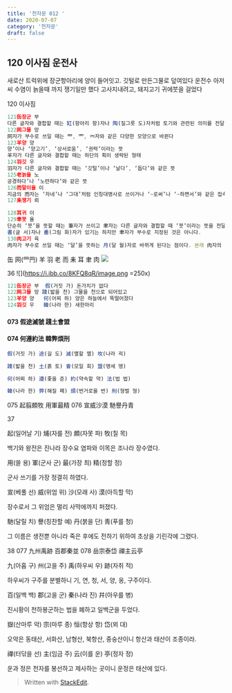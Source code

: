 ```yaml
---
title: '천자문 012 '
date: 2020-07-07
category: '천자문'
draft: false
---
```


## 120 이사짐 운전사
새로산 트럭위에 장군항아리에 양이 들어잇고. 깃털로 만든그물로 덮여있다
운전수 아저씨 수염이 늙을때 까지 쟁기일만 했다
고사지내려고, 돼지고기 귀에붓을 걸었다 


 120 이사짐
```js
121缶장군 부
다른 글자와 결합할 때는 缸(항아리 항)자나 陶(질그릇 도)자처럼 토기와 관련된 의미를 전달
122网그물 망
网자가 부수로 쓰일 때는 罒, 罓, 㓁자와 같은 다양한 모양으로 바뀐다
123羊양 양
양’이나 ‘양고기’, ‘상서로움’, ‘권력’이라는 뜻
羊자가 다른 글자와 결합할 때는 하단의 획이 생략된 형태
124羽깃 우
羽자가 다른 글자와 결합할 때는 ‘깃털’이나 ‘날다’, ‘돕다’와 같은 뜻
125老늙을 노
공경하다’나 ‘노련하다’와 같은 뜻
126而말이을 이
지금의 而자는 ‘자네’나 ‘그대’처럼 인칭대명사로 쓰이거나 ‘~로써’나 ‘~하면서’와 같은 접속사로 가차(假借)되어 있다. 하지만 而자가 부수 역할을 할 때는 여전히 ‘턱수염’과 관련된 의미
127耒쟁기 뢰

128耳귀 이
129聿붓 율
단순히 ‘붓’을 뜻할 때는 筆자가 쓰이고 聿자는 다른 글자와 결합할 때 ‘붓’이라는 뜻을 전달
書(글 서)자나 畵(그림 화)자가 있기는 하지만 聿자가 부수로 지정된 것은 아니다.
130肉고기 육
肉자가 부수로 쓰일 때는 ‘달’을 뜻하는 月(달 월)자로 바뀌게 된다는 점이다. 본래 肉자의 부수자로는 ⺼(고기 육)자가 따로 있기는 하지만 편의상 月자를 사용하기 때문이다. 그래서 달을 뜻하는 月(달 월)자와 혼동이 생길 수 있지만 月(달 월)자가 부수로 쓰일 때는 期(기약할 기)자처럼 우측 변에 위치하고 ⺼(육달 월)자일 경우에는 肝(간 간)자처럼 좌측이나 하단, 상단에 위치하게 되니 구분할 수 있기는 하다. 이렇게 肉자가 月자로 쓰일 때는 ‘육달 월’이라고 읽는다.
```
缶 网(罒䍏) 羊 羽 老 而 耒 耳 聿 肉 
![](https://i.ibb.co/mR9r63K/2020-07-07-11-38-07.png)

36
![](https://i.ibb.co/8KFQ8qR/image.png =250x)
```js
121缶장군 부  假(거짓 가) 돈가치가 없다
122网그물 망 踐(밟을 천) 그물을 천으로 되어있고
123羊양 양   何(어찌 하) 양은 하늘에서 뚝떨어졌다
124羽깃 우   韓(나라 한) 새한마리
```
#### 073 假途滅虢 踐土會盟 
#### 074 何遵約法 韓弊煩刑

```js
假(거짓 가) 途(길 도) 滅(멸할 멸) 坆(나라 괵)

踐(밟을 천) 土(흙 토) 會(모일 회) 盟(맹세 맹)

何(어찌 하) 遵(좇을 준) 約(약속할 약) 法(법 법)

韓(나라 한) 弊(해질 폐) 煩(번거로울 번) 刑(형벌 형)


```
075 起翦頗牧 用軍最精 076 宣威沙漠 馳譽丹青 

37

起(일어날 기) 烳(자를 전) 頗(자못 파) 牧(칠 목)

백기와 왕전은 진나라 장수요 염파와 이목은 조나라 장수였다.

用(쓸 용) 軍(군사 군) 最(가장 최) 精(정할 정)

군사 쓰기를 가장 정결히 하였다.

宣(베풀 선) 威(위엄 위) 沙(모래 사) 漠(아득할 막)

장수로서 그 위엄은 멀리 사막에까지 퍼졌다.

馳(달릴 치) 譽(칭찬할 예) 丹(붉을 단) 靑(푸를 청)

그 이름은 생전뿐 아니라 죽은 후에도 전하기 위하여 초상을 기린각에 그렸다.


38
077 九州禹跡 百郡秦並 078 岳宗泰岱 禪主云亭

九(아홉 구) 州(고을 주) 禹(하우씨 우) 跡(자취 적)

하우씨가 구주를 분별하니 기, 연, 청, 서, 양, 옹, 구주이다.

百(일백 백) 郡(고을 군) 秦(나라 진) 幷(아우를 병)

진시황이 천하봉군하는 법을 폐하고 일백군을 두었다.

嶽(산마루 악) 宗(마루 종) 恒(항상 항) 岱(뫼 대)

오악은 동태산, 서화산, 남형산, 북항산, 중숭산이니 항산과 태산이 조종이라.

禪(터닦을 선) 主(임금 주) 云(이를 운) 亭(정자 정)

운과  정은  천자를  봉선하고  제사하는  곳이니  운정은  태산에  있다.
> Written with [StackEdit](https://stackedit.io/).
<!--stackedit_data:
eyJoaXN0b3J5IjpbLTM3MzM2MzY4NywyMTEyMTQ0ODY1LDE5MD
A1NTg2NTUsNDU2Nzg0OTc2LC0xOTE3NjQwNjMyLC0xNjcyMDUx
NzMwLC0xODIwODg2OTgsMTY2OTYwNzU4NCwtNTAyODY0MDYsMT
k0MjYzNzQzMyw3NTA0OTA2ODMsMTY5MzIyNzU3MCw2MDg2NTIz
OTEsMTY4Nzk1MjcxNywtMjEwMDY3Nzc5OSwxMTkxMzk4NDc3LC
0xNTg0NTU2NDg3LC0xNDA1NzA3ODI2XX0=
-->